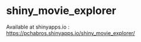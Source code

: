# shiny_movie_explorer

Available at shinyapps.io : https://pchabros.shinyapps.io/shiny_movie_explorer/
